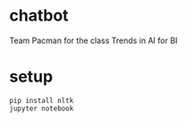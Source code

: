 # chatbot
Team Pacman for the class Trends in AI for BI

# setup

```
pip install nltk
jupyter notebook
```
